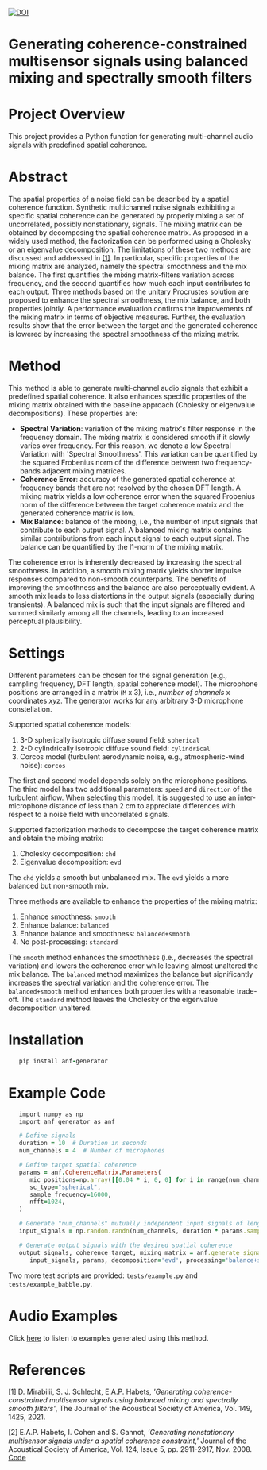 [![DOI](https://zenodo.org/badge/862362090.svg)](https://zenodo.org/doi/10.5281/zenodo.13838577)

# **Generating coherence-constrained multisensor signals using balanced mixing and spectrally smooth filters**

Project Overview
====================
This project provides a Python function for generating multi-channel audio signals with predefined spatial coherence.

Abstract
====================

The spatial properties of a noise field can be described by a spatial coherence function. Synthetic multichannel noise signals exhibiting a specific spatial coherence can be generated by properly mixing a set of uncorrelated, possibly nonstationary, signals. The mixing matrix can be obtained by decomposing the spatial coherence matrix. As proposed in a widely used method, the factorization can be performed using a Cholesky or an eigenvalue decomposition. The limitations of these two methods are discussed and addressed in [[1]](#1). In particular, specific properties of the mixing matrix are analyzed, namely the spectral smoothness and the mix balance. The first quantifies the mixing matrix-filters variation across frequency, and the second quantifies how much each input contributes to each output. Three methods based on the unitary Procrustes solution are proposed to enhance the spectral smoothness, the mix balance, and both properties jointly. A performance evaluation confirms the improvements of the mixing matrix in terms of objective measures. Further, the evaluation results show that the error between the target and the generated coherence is lowered by increasing the spectral smoothness of the mixing matrix.

Method
====================

This method is able to generate multi-channel audio signals that exhibit a predefined spatial coherence. It also enhances specific properties of the mixing matrix obtained with the baseline approach (Cholesky or eigenvalue decompositions). These properties are:<br/> 

- **Spectral Variation**: variation of the mixing matrix's filter response in the frequency domain. The mixing matrix is considered smooth if it slowly varies over frequency. For this reason, we denote a low Spectral Variation with 'Spectral Smoothness'. This variation can be quantified by the squared Frobenius norm of the difference between two frequency-bands adjacent mixing matrices. 
- **Coherence Error**: accuracy of the generated spatial coherence at frequency bands that are not resolved by the chosen DFT length. A mixing matrix yields a low coherence error when the squared Frobenius norm of the difference between the target coherence matrix and the generated coherence matrix is low.
- **Mix Balance**: balance of the mixing, i.e., the number of input signals that contribute to each output signal. A balanced mixing matrix contains similar contributions from each input signal to each output signal. The balance can be quantified by the l1-norm of the mixing matrix.

The coherence error is inherently decreased by increasing the spectral smoothness. In addition, a smooth mixing matrix yields shorter impulse responses compared to non-smooth counterparts. The benefits of improving the smoothness and the balance are also perceptually evident. A smooth mix leads to less distortions in the output signals (especially during transients). A balanced mix is such that the input signals are filtered and summed similarly among all the channels, leading to an increased perceptual plausibility.

Settings
====================
Different parameters can be chosen for the signal generation (e.g., sampling frequency, DFT length, spatial coherence model). The microphone positions are arranged in a matrix (`M` x 3), i.e., *number of channels* x coordinates *xyz*. The generator works for any arbitrary 3-D microphone constellation.

Supported spatial coherence models:<br/> 
1. 3-D spherically isotropic diffuse sound field: `spherical`
2. 2-D cylindrically isotropic diffuse sound field: `cylindrical`
3. Corcos model (turbulent aerodynamic noise, e.g., atmospheric-wind noise): `corcos`

The first and second model depends solely on the microphone positions. The third model has two additional parameters: `speed` and `direction` of the turbulent airflow. When selecting this model, it is suggested to use an inter-microphone distance of less than 2 cm to appreciate differences with respect to a noise field with uncorrelated signals. 

Supported factorization methods to decompose the target coherence matrix and obtain the mixing matrix:
1. Cholesky decomposition: `chd`
2. Eigenvalue decomposition: `evd`

The `chd` yields a smooth but unbalanced mix. The `evd` yields a more balanced but non-smooth mix. 

Three methods are available to enhance the properties of the mixing matrix:
1. Enhance smoothness: `smooth`
2. Enhance balance: `balanced`
3. Enhance balance and smoothness: `balanced+smooth`
4. No post-processing: `standard`

The `smooth` method enhances the smoothness (i.e., decreases the spectral variation) and lowers the coherence error while leaving almost unaltered the mix balance. The `balanced` method maximizes the balance but significantly increases the spectral variation and the coherence error. The `balanced+smooth` method enhances both properties with a reasonable trade-off. The `standard` method leaves the Cholesky or the eigenvalue decomposition unaltered.

Installation
====================
```ruby
   pip install anf-generator
```

Example Code
====================
```ruby
   import numpy as np
   import anf_generator as anf

   # Define signals
   duration = 10  # Duration in seconds
   num_channels = 4  # Number of microphones

   # Define target spatial coherence
   params = anf.CoherenceMatrix.Parameters(
      mic_positions=np.array([[0.04 * i, 0, 0] for i in range(num_channels)]),
      sc_type="spherical",
      sample_frequency=16000,
      nfft=1024,
   )

   # Generate "num_channels" mutually independent input signals of length "duration"
   input_signals = np.random.randn(num_channels, duration * params.sample_frequency)

   # Generate output signals with the desired spatial coherence
   output_signals, coherence_target, mixing_matrix = anf.generate_signals(
      input_signals, params, decomposition='evd', processing='balance+smooth')
```

Two more test scripts are provided: `tests/example.py` and `tests/example_babble.py`.

Audio Examples
====================
Click [here](https://www.audiolabs-erlangen.de/resources/2020-JASA-CCR) to listen to examples generated using this method.

References
====================
<a id="1">[1]</a> D. Mirabilii, S. J. Schlecht, E.A.P. Habets, *'Generating coherence-constrained multisensor signals using balanced mixing and spectrally smooth filters'*, The Journal of the Acoustical Society of America, Vol. 149, 1425, 2021.

<a id="2">[2]</a> E.A.P. Habets, I. Cohen and S. Gannot, *'Generating nonstationary multisensor signals under a spatial coherence constraint,'* Journal of the Acoustical Society of America, Vol. 124, Issue 5, pp. 2911-2917, Nov. 2008. [Code](https://github.com/ehabets/ANF-Generator)
